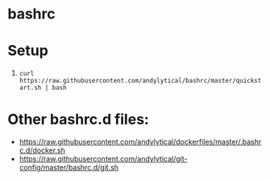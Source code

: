 # bashrc

# Setup
1. `curl https://raw.githubusercontent.com/andylytical/bashrc/master/quickstart.sh | bash`

# Other bashrc.d files:
* https://raw.githubusercontent.com/andylytical/dockerfiles/master/.bashrc.d/docker.sh
* https://raw.githubusercontent.com/andylytical/git-config/master/bashrc.d/git.sh
